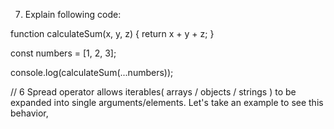 7. Explain following code:

function calculateSum(x, y, z) {
  return x + y + z;
}

const numbers = [1, 2, 3];

console.log(calculateSum(...numbers));



// 6
Spread operator allows iterables( arrays / objects / strings ) to be expanded into single arguments/elements. Let's take an example to see this behavior,